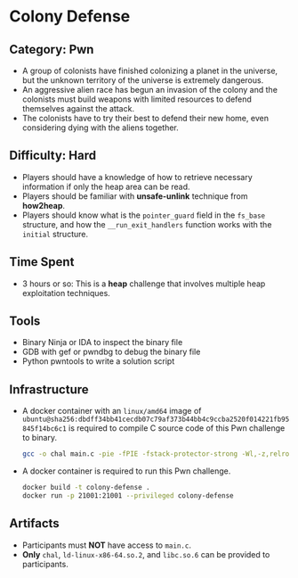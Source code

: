 # Colony Defense

## Category: Pwn

* A group of colonists have finished colonizing a planet in the universe, but the unknown territory of the universe is extremely dangerous.
* An aggressive alien race has begun an invasion of the colony and the colonists must build weapons with limited resources to defend themselves against the attack.
* The colonists have to try their best to defend their new home, even considering dying with the aliens together.

## Difficulty: Hard

* Players should have a knowledge of how to retrieve necessary information if only the heap area can be read.
* Players should be familiar with **unsafe-unlink** technique from **how2heap**.
* Players should know what is the `pointer_guard` field in the `fs_base` structure, and how the `__run_exit_handlers` function works with the `initial` structure.

## Time Spent

* 3 hours or so: This is a **heap** challenge that involves multiple heap exploitation techniques.

## Tools

* Binary Ninja or IDA to inspect the binary file
* GDB with gef or pwndbg to debug the binary file
* Python pwntools to write a solution script

## Infrastructure

* A docker container with an `linux/amd64` image of `ubuntu@sha256:dbdff34bb41cecdb07c79af373b44bb4c9ccba2520f014221fb95845f14bc6c1` is required to compile C source code of this Pwn challenge to binary.
    ```bash
    gcc -o chal main.c -pie -fPIE -fstack-protector-strong -Wl,-z,relro,-z,now -s
    ```

* A docker container is required to run this Pwn challenge.
    ```bash
    docker build -t colony-defense .
    docker run -p 21001:21001 --privileged colony-defense
    ```

## Artifacts

* Participants must **NOT** have access to `main.c`.
* **Only** `chal`, `ld-linux-x86-64.so.2`, and `libc.so.6` can be provided to participants.
